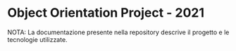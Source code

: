 <h1> Object Orientation Project - 2021 </h1>
<p> NOTA: La documentazione presente nella repository descrive il progetto e le tecnologie utilizzate.</p>

